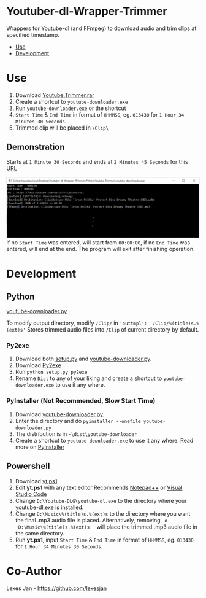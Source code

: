 # Youtuber-dl-Wrapper-Trimmer
Wrappers for Youtube-dl (and FFmpeg) to download audio and trim clips at specified timestamp.

* [Use](https://github.com/dabreadman/Youtuber-dl-Wrapper-Trimmer#use)
* [Development](https://github.com/dabreadman/Youtuber-dl-Wrapper-Trimmer#development)

# Use
1. Download [Youtube.Trimmer.rar](https://github.com/dabreadman/Youtuber-dl-Wrapper-Trimmer/releases/tag/0.0.1)[](https://github.com/dabreadman/Youtuber-dl-Wrapper-Trimmer/releases/tag/0.0.1)
2. Create a shortcut to  `youtube-downloader.exe`
3.  Run  `youtube-downloader.exe`  or the shortcut
4.  `Start Time`  &  `End Time`  in format of  `HHMMSS`, eg.  `013430`  for  `1 Hour 34 Minutes 30 Seconds`.
5.  Trimmed clip will be placed in  `\Clip\`

## Demonstration
Starts at `1 Minute 30 Seconds` and ends at `2 Minutes 45 Seconds` for this [URL](https://www.youtube.com/watch?v=ZjDZrReZ4EI)

![alt text](https://github.com/dabreadman/Youtuber-dl-Wrapper-Trimmer/blob/main/Python/demo.jpg)
If no `Start Time` was entered, will start from `00:00:00`, if no `End Time` was entered, will end at the end.
The program will exit after finishing operation.

# Development

## Python
 [youtube-downloader.py](https://github.com/dabreadman/Youtuber-dl-Wrapper-Trimmer/blob/main/Python/youtube-downloader.py)
 
To modify output directory, modify `/Clip/` in 
`'outtmpl': '/Clip/%(title)s.%(ext)s'`
Stores trimmed audio files into `/Clip` of current directory by default.


### Py2exe
1. Download both [setup.py](https://github.com/dabreadman/Youtuber-dl-Wrapper-Trimmer/blob/main/Python/setup.py) and [youtube-downloader.py](https://github.com/dabreadman/Youtuber-dl-Wrapper-Trimmer/blob/main/Python/youtube-downloader.py).
2. Download [Py2exe](https://www.py2exe.org/index.cgi/FrontPage)
3. Run `python setup.py py2exe`
4. Rename `Dist` to any of your liking and create a shortcut to `youtube-downloader.exe` to use it any where.

### PyInstaller (Not Recommended, Slow Start Time)
1. Download [youtube-downloader.py](https://github.com/dabreadman/Youtuber-dl-Wrapper-Trimmer/blob/main/Python/youtube-downloader.py).
2. Enter the directory and  do `pyinstaller --onefile youtube-downloader.py`
3. The distribution is in `~\dist\youtube-downloader`
4.  Create a shortcut to `youtube-downloader.exe` to use it any where.
Read more on [PyInstaller](https://www.pyinstaller.org/)


## Powershell

 1. Download [yt.ps1](https://github.com/dabreadman/Youtuber-dl-Wrapper-Trimmer/blob/main/Powershell/yt.ps1)
 2. Edit **yt.ps1** with any text editor 
	  Recommends [Notepad++](https://notepad-plus-plus.org/downloads/) or [Visual Studio Code](https://code.visualstudio.com/download)
3. Change `D:\Youtube-DLG\youtube-dl.exe` to the directory where your [youtube-dl.exe](https://youtube-dl.org/) is installed.
4. Change `D:\Music\%(title)s.%(ext)s` to the directory where you want the final .mp3 audio file is placed.
     Alternatively, removing `-o 'D:\Music\%(title)s.%(ext)s' ` will place the trimmed .mp3 audio file in the same directory.
 5. Run **yt.ps1**, input `Start Time` & `End Time` in format of `HHMMSS`, eg. `013430` for `1 Hour 34 Minutes 30 Seconds`.

# Co-Author
Lexes Jan - https://github.com/lexesjan







